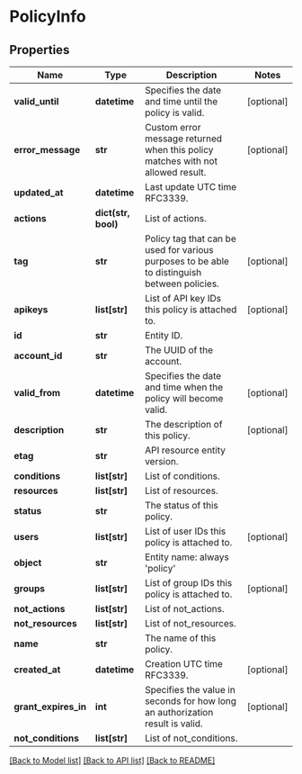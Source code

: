 # PolicyInfo

## Properties
Name | Type | Description | Notes
------------ | ------------- | ------------- | -------------
**valid_until** | **datetime** | Specifies the date and time until the policy is valid. | [optional] 
**error_message** | **str** | Custom error message returned when this policy matches with not allowed result. | [optional] 
**updated_at** | **datetime** | Last update UTC time RFC3339. | 
**actions** | **dict(str, bool)** | List of actions. | 
**tag** | **str** | Policy tag that can be used for various purposes to be able to distinguish between policies. | [optional] 
**apikeys** | **list[str]** | List of API key IDs this policy is attached to. | [optional] 
**id** | **str** | Entity ID. | 
**account_id** | **str** | The UUID of the account. | 
**valid_from** | **datetime** | Specifies the date and time when the policy will become valid. | [optional] 
**description** | **str** | The description of this policy. | [optional] 
**etag** | **str** | API resource entity version. | 
**conditions** | **list[str]** | List of conditions. | 
**resources** | **list[str]** | List of resources. | 
**status** | **str** | The status of this policy. | 
**users** | **list[str]** | List of user IDs this policy is attached to. | [optional] 
**object** | **str** | Entity name: always &#39;policy&#39; | 
**groups** | **list[str]** | List of group IDs this policy is attached to. | [optional] 
**not_actions** | **list[str]** | List of not_actions. | 
**not_resources** | **list[str]** | List of not_resources. | 
**name** | **str** | The name of this policy. | 
**created_at** | **datetime** | Creation UTC time RFC3339. | [optional] 
**grant_expires_in** | **int** | Specifies the value in seconds for how long an authorization result is valid. | [optional] 
**not_conditions** | **list[str]** | List of not_conditions. | 

[[Back to Model list]](../README.md#documentation-for-models) [[Back to API list]](../README.md#documentation-for-api-endpoints) [[Back to README]](../README.md)


